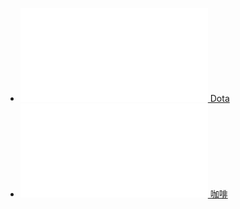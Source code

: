 * [<embed src="/_media/dota.svg" type="image/svg+xml" /> Dota](https://space.bilibili.com/1475759?spm_id_from=333.337.0.0)
* [<embed src="/_media/咖啡.svg" type="image/svg+xml" /> 咖啡](https://space.bilibili.com/484236537?spm_id_from=333.337.0.0)
